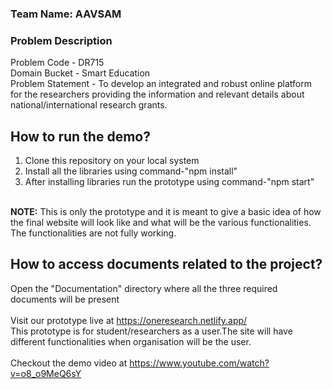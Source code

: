 ### Team Name: AAVSAM
### Problem Description
Problem Code - DR715
<br>Domain Bucket -	Smart Education
<br>Problem Statement - To develop an integrated and robust online platform for the researchers providing the information and relevant details about national/international research grants.
## How to run the demo?
1. Clone this repository on your local system
2. Install all the libraries using command-"npm install"
3. After installing libraries run the prototype using command-"npm start"

<br><b>NOTE:</b> This is only the prototype and it is meant to give a basic idea of how the final website will look like
and what will be the various functionalities. The functionalities are not fully working.
## How to access documents related to the project?
Open the "Documentation" directory where all the three required documents will be present
<br><br>
Visit our prototype live at https://oneresearch.netlify.app/
<br>This prototype is for student/researchers as a user.The site will have different functionalities when organisation will be the user. 
<br><br>
Checkout the demo video at https://www.youtube.com/watch?v=o8_o9MeQ6sY

